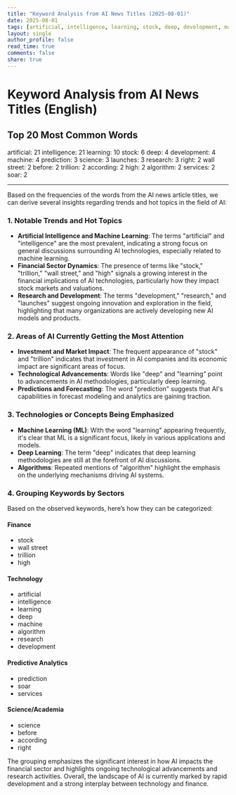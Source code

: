 ```yaml
---
title: "Keyword Analysis from AI News Titles (2025-08-01)"
date: 2025-08-01
tags: [artificial, intelligence, learning, stock, deep, development, machine, prediction, science, launches, research, right, wall street, before, trillion, according, high, algorithm, services, soar]
layout: single
author_profile: false
read_time: true
comments: false
share: true
---
```


# Keyword Analysis from AI News Titles (English)

## Top 20 Most Common Words

artificial: 21
intelligence: 21
learning: 10
stock: 6
deep: 4
development: 4
machine: 4
prediction: 3
science: 3
launches: 3
research: 3
right: 2
wall street: 2
before: 2
trillion: 2
according: 2
high: 2
algorithm: 2
services: 2
soar: 2

---

Based on the frequencies of the words from the AI news article titles, we can derive several insights regarding trends and hot topics in the field of AI:

### 1. Notable Trends and Hot Topics
- **Artificial Intelligence and Machine Learning**: The terms "artificial" and "intelligence" are the most prevalent, indicating a strong focus on general discussions surrounding AI technologies, especially related to machine learning.
- **Financial Sector Dynamics**: The presence of terms like "stock," "trillion," "wall street," and "high" signals a growing interest in the financial implications of AI technologies, particularly how they impact stock markets and valuations.
- **Research and Development**: The terms "development," "research," and "launches" suggest ongoing innovation and exploration in the field, highlighting that many organizations are actively developing new AI models and products.

### 2. Areas of AI Currently Getting the Most Attention
- **Investment and Market Impact**: The frequent appearance of "stock" and "trillion" indicates that investment in AI companies and its economic impact are significant areas of focus.
- **Technological Advancements**: Words like "deep" and "learning" point to advancements in AI methodologies, particularly deep learning.
- **Predictions and Forecasting**: The word "prediction" suggests that AI's capabilities in forecast modeling and analytics are gaining traction.

### 3. Technologies or Concepts Being Emphasized
- **Machine Learning (ML)**: With the word "learning" appearing frequently, it's clear that ML is a significant focus, likely in various applications and models.
- **Deep Learning**: The term "deep" indicates that deep learning methodologies are still at the forefront of AI discussions.
- **Algorithms**: Repeated mentions of "algorithm" highlight the emphasis on the underlying mechanisms driving AI systems.

### 4. Grouping Keywords by Sectors
Based on the observed keywords, here’s how they can be categorized:

#### Finance
- stock
- wall street
- trillion
- high

#### Technology
- artificial
- intelligence
- learning
- deep
- machine
- algorithm
- research
- development

#### Predictive Analytics
- prediction
- soar
- services

#### Science/Academia
- science
- before
- according
- right

The grouping emphasizes the significant interest in how AI impacts the financial sector and highlights ongoing technological advancements and research activities. Overall, the landscape of AI is currently marked by rapid development and a strong interplay between technology and finance.